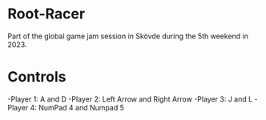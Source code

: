 # Root-Racer

Part of the global game jam session in Skövde during the 5th weekend in 2023.


# Controls
-Player 1: A and D
-Player 2: Left Arrow and Right Arrow
-Player 3: J and L
-Player 4: NumPad 4 and Numpad 5